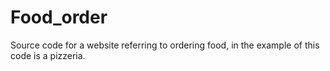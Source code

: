 # Food_order
Source code for a website referring to ordering food, in the example of this code is a pizzeria.
